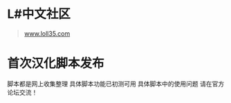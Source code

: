 L#中文社区
===========

> www.loll35.com <br/>


首次汉化脚本发布
===========
脚本都是网上收集整理
具体脚本功能已初测可用
具体脚本中的使用问题
请在官方论坛交流！
